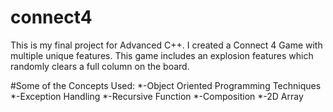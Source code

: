 # connect4
This is my final project for Advanced C++. I created a Connect 4 Game with multiple unique features.
This game includes an explosion features which randomly clears a full column on the board. 

#Some of the Concepts Used:
    		*-Object Oriented Programming Techniques
		*-Exception Handling
		*-Recursive Function
		*-Composition
		*-2D Array 
